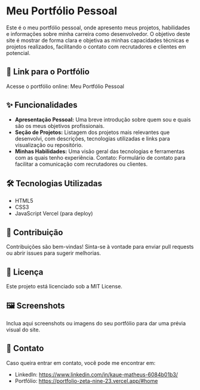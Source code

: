 # Meu Portfólio Pessoal
Este é o meu portfólio pessoal, onde apresento meus projetos, habilidades e informações sobre minha carreira como desenvolvedor. O objetivo deste site é mostrar de forma clara e objetiva as minhas capacidades técnicas e projetos realizados, facilitando o contato com recrutadores e clientes em potencial.

## 🔗 Link para o Portfólio
Acesse o portfólio online: Meu Portfólio Pessoal

## ✨ Funcionalidades
- **Apresentação Pessoal:** Uma breve introdução sobre quem sou e quais são os meus objetivos profissionais.
- **Seção de Projetos:** Listagem dos projetos mais relevantes que desenvolvi, com descrições, tecnologias utilizadas e links para visualização ou repositório.
- **Minhas Habilidades:** Uma visão geral das tecnologias e ferramentas com as quais tenho experiência.
Contato: Formulário de contato para facilitar a comunicação com recrutadores ou clientes.
## 🛠️ Tecnologias Utilizadas
- HTML5
- CSS3
- JavaScript
Vercel (para deploy)

## 🤝 Contribuição
Contribuições são bem-vindas! Sinta-se à vontade para enviar pull requests ou abrir issues para sugerir melhorias.

## 📜 Licença
Este projeto está licenciado sob a MIT License.

## 🖼️ Screenshots
Inclua aqui screenshots ou imagens do seu portfólio para dar uma prévia visual do site.

## 📧 Contato
Caso queira entrar em contato, você pode me encontrar em:

- LinkedIn: https://www.linkedin.com/in/kaue-matheus-6084b01b3/
- Portfólio: https://portfolio-zeta-nine-23.vercel.app/#home
 
